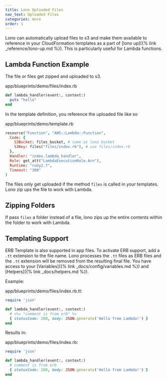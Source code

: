 ```yaml
---
title: Lono Uploaded Files
nav_text: Uploaded Files
categories: more
order: 1
---
```


Lono can automatically upload files to s3 and make them available to reference in your CloudFormation templates as a part of [lono up]({% link _reference/lono-up.md %}). This is particularly useful for Lambda functions.

## Lambda Function Example

The file or files get zipped and uploaded to s3.

app/blueprints/demo/files/index.rb

```ruby
def lambda_handler(event:, context:)
  puts "hello"
end
```

In the template definition, you reference the uploaded file like so

app/blueprints/demo/template.rb

```ruby
resource("Function", "AWS::Lambda::Function",
  Code: {
    S3Bucket: files_bucket, # same as lono bucket
    S3Key: files("files/index.rb"), # use files/index.rb
  },
  Handler: "index.lambda_handler",
  Role: get_att("LambdaExecutionRole.Arn"),
  Runtime: "ruby2.7",
  Timeout: "300"
)
```

The files only get uploaded if the method `files` is called in your templates. Lono zip ups the file to work with Lambda.

## Zipping Folders

If pass `files` a folder instead of a file, lono zips up the entire contents within the folder to work with Lambda.

## Templating Support

ERB Template is also supported in app files. To activate ERB support, add a `.tt` extension to the file name. Lono processes the `.tt` files as ERB files and the `.tt` extension will be removed from the resulting final file.  You have access to your [Variables]({% link _docs/config/variables.md %}) and [Helpers]({% link _docs/helpers.md %}).

Example:

app/blueprints/demo/files/index.rb.tt:

```ruby
require 'json'

def lambda_handler(event:, context:)
  # <%= "comment is from erb" %>
  { statusCode: 200, body: JSON.generate('Hello from Lambda!') }
end
```

Results in:

app/blueprints/demo/files/index.rb:

```ruby
require 'json'

def lambda_handler(event:, context:)
  # comment is from erb
  { statusCode: 200, body: JSON.generate('Hello from Lambda!') }
end
```


